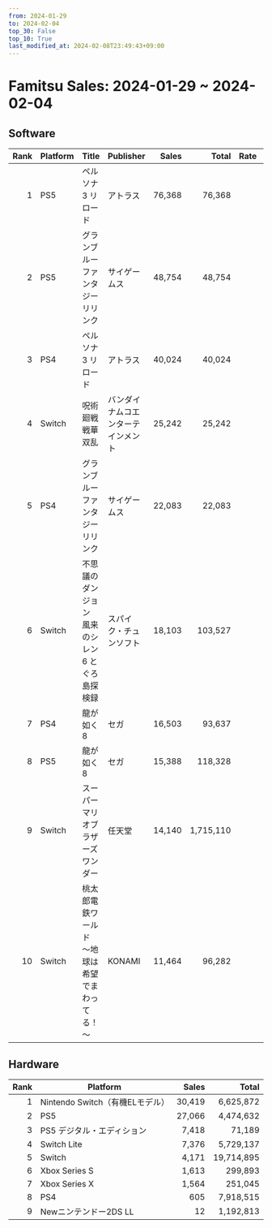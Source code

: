 ```yaml
---
from: 2024-01-29
to: 2024-02-04
top_30: False
top_10: True
last_modified_at: 2024-02-08T23:49:43+09:00
---
```

# Famitsu Sales: 2024-01-29 ~ 2024-02-04
## Software
| Rank | Platform | Title | Publisher | Sales | Total | Rate | New |
| -: | -- | -- | -- | -: | -: | -: | -- |
| 1 | PS5 | ペルソナ3 リロード | アトラス | 76,368 | 76,368 |  | **New** |
| 2 | PS5 | グランブルーファンタジー リリンク | サイゲームス | 48,754 | 48,754 |  | **New** |
| 3 | PS4 | ペルソナ3 リロード | アトラス | 40,024 | 40,024 |  | **New** |
| 4 | Switch | 呪術廻戦 戦華双乱 | バンダイナムコエンターテインメント | 25,242 | 25,242 |  | **New** |
| 5 | PS4 | グランブルーファンタジー リリンク | サイゲームス | 22,083 | 22,083 |  | **New** |
| 6 | Switch | 不思議のダンジョン 風来のシレン6 とぐろ島探検録 | スパイク・チュンソフト | 18,103 | 103,527 |  |  |
| 7 | PS4 | 龍が如く8 | セガ | 16,503 | 93,637 |  |  |
| 8 | PS5 | 龍が如く8 | セガ | 15,388 | 118,328 |  |  |
| 9 | Switch | スーパーマリオブラザーズ ワンダー | 任天堂 | 14,140 | 1,715,110 |  |  |
| 10 | Switch | 桃太郎電鉄ワールド ～地球は希望でまわってる！～ | KONAMI | 11,464 | 96,282 |  |  |

## Hardware
| Rank | Platform | Sales | Total |
| -: | -- | -: | -: |
| 1 | Nintendo Switch（有機ELモデル） | 30,419 | 6,625,872 |
| 2 | PS5 | 27,066 | 4,474,632 |
| 3 | PS5 デジタル・エディション | 7,418 | 71,189 |
| 4 | Switch Lite | 7,376 | 5,729,137 |
| 5 | Switch | 4,171 | 19,714,895 |
| 6 | Xbox Series S | 1,613 | 299,893 |
| 7 | Xbox Series X | 1,564 | 251,045 |
| 8 | PS4 | 605 | 7,918,515 |
| 9 | Newニンテンドー2DS LL | 12 | 1,192,813 |
